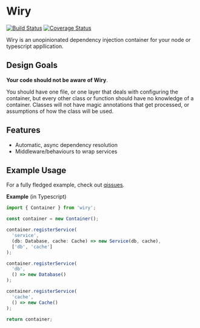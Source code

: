 # Wiry

[![Build Status](https://travis-ci.org/AdrianSchneider/wiry.svg?branch=master)](https://travis-ci.org/AdrianSchneider/wiry)
[![Coverage Status](https://coveralls.io/repos/github/AdrianSchneider/wiry/badge.svg)](https://coveralls.io/github/AdrianSchneider/wiry)

Wiry is an unopinionated dependency injection container for your node or typescript appllication.

## Design Goals

**Your code should not be aware of Wiry**.

You should have one file, or one layer that deals with configuring the container, but every other class or function should have no knowledge of a container. Classes will not have magic annotations that get processed, or assumptions of how the class will be used.

## Features

- Automatic, async dependency resolution
- Middleware/behaviours to wrap services

## Example Usage

For a fully fledged example, check out [qissues](https://github.com/AdrianSchneider/qissues/tree/typescript/src/app/bootstrap).

**Example** (in Typescript)

```typescript
import { Container } from 'wiry';

const container = new Container();

container.registerService(
  'service',
  (db: Database, cache: Cache) => new Service(db, cache),
  ['db', 'cache']
);

container.registerService(
  'db',
  () => new Database()
);

container.registerService(
  'cache',
  () => new Cache()
);

return container;
```
